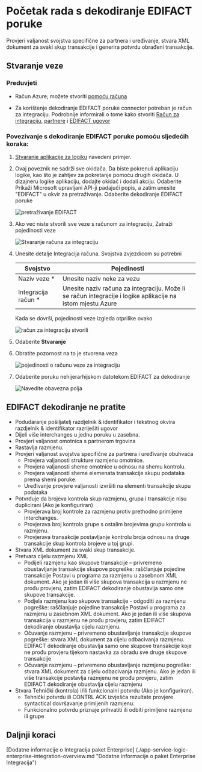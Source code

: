 <properties 
    pageTitle="Dodatne informacije o tvrtki paket za integraciju dekodiranje EDIFACT poruke poveznik | Aplikacije servisa za Microsoft Azure | Microsoft Azure" 
    description="Saznajte kako koristiti partnere s aplikacijama paket Enterprise integracije i logika" 
    services="logic-apps" 
    documentationCenter=".net,nodejs,java"
    authors="padmavc" 
    manager="erikre" 
    editor=""/>

<tags 
    ms.service="logic-apps" 
    ms.workload="integration" 
    ms.tgt_pltfrm="na" 
    ms.devlang="na" 
    ms.topic="article" 
    ms.date="08/15/2016" 
    ms.author="padmavc"/>

# <a name="get-started-with-decode-edifact-message"></a>Početak rada s dekodiranje EDIFACT poruke

Provjeri valjanost svojstva specifične za partnera i uređivanje, stvara XML dokument za svaki skup transakcije i generira potvrdu obrađeni transakcije.

## <a name="create-the-connection"></a>Stvaranje veze

### <a name="prerequisites"></a>Preduvjeti

* Račun Azure; možete stvoriti [pomoću računa](https://azure.microsoft.com/free)

* Za korištenje dekodiranje EDIFACT poruke connector potreban je račun za integraciju. Podrobnije informirali o tome kako stvoriti [Račun za integraciju](./app-service-logic-enterprise-integration-create-integration-account.md), [partnere](./app-service-logic-enterprise-integration-partners.md) i [EDIFACT ugovor](./app-service-logic-enterprise-integration-edifact.md)

### <a name="connect-to-decode-edifact-message-using-the-following-steps"></a>Povezivanje s dekodiranje EDIFACT poruke pomoću sljedećih koraka:

1. [Stvaranje aplikacije za logiku](./app-service-logic-create-a-logic-app.md) navedeni primjer.

2. Ovaj poveznik ne sadrži sve okidača. Da biste pokrenuli aplikaciju logike, kao što je zahtjev za pokretanje pomoću drugih okidača.  U dizajneru logike aplikaciju, dodajte okidač i dodali akciju.  Odaberite Prikaži Microsoft upravljani API-ji padajući popis, a zatim unesite "EDIFACT" u okvir za pretraživanje.  Odaberite dekodiranje EDIFACT poruke

    ![pretraživanje EDIFACT](./media/app-service-logic-enterprise-integration-edifactorconnector/edifactdecodeimage1.png)
    
3. Ako već niste stvorili sve veze s računom za integraciju, Zatraži pojedinosti veze

    ![Stvaranje računa za integraciju](./media/app-service-logic-enterprise-integration-edifactorconnector/edifactdecodeimage2.png)  

4. Unesite detalje Integracija računa.  Svojstva zvjezdicom su potrebni

  	| Svojstvo | Pojedinosti |
  	| -------- | ------- |
  	| Naziv veze * | Unesite naziv neke za vezu |
  	| Integracija račun * | Unesite naziv računa za integraciju. Može li se račun integracije i logike aplikacije na istom mjestu Azure |

    Kada se dovrši, pojedinosti veze izgleda otprilike ovako

    ![račun za integraciju stvorili](./media/app-service-logic-enterprise-integration-edifactorconnector/edifactdecodeimage3.png)  

5. Odaberite **Stvaranje**

6. Obratite pozornost na to je stvorena veza

    ![pojedinosti o računu veze za integraciju](./media/app-service-logic-enterprise-integration-edifactorconnector/edifactdecodeimage5.png)  

7. Odaberite poruku nehijerarhijskom datotekom EDIFACT za dekodiranje

    ![Navedite obavezna polja](./media/app-service-logic-enterprise-integration-edifactorconnector/edifactdecodeimage5.png)  

## <a name="edifact-decode-does-following"></a>EDIFACT dekodiranje ne pratite

* Podudaranje pošiljatelj razdjelnik & identifikator i tekstnog okvira razdjelnik & identifikator razriješiti ugovor
* Dijeli više interchanges u jednu poruku u zasebna.
* Provjeri valjanost omotnica s partnerom trgovina
* Rastavlja razmjenu.
* Provjeri valjanost svojstva specifične za partnera i uređivanje obuhvaća
    * Provjera valjanosti strukture razmjenu omotnice.
    * Provjera valjanosti sheme omotnice u odnosu na shemu kontrolu.
    * Provjera valjanosti sheme elemenata transakcije skupu podataka prema shemi poruke.
    * Uređivanje provjere valjanosti izvršiti na elementi transakcije skupu podataka
* Potvrđuje da brojeva kontrola skup razmjenu, grupa i transakcije nisu duplicirani (Ako je konfiguriran) 
    * Provjerava broj kontrole za razmjenu protiv prethodno primljene interchanges. 
    * Provjerava broj kontrola grupe s ostalim brojevima grupu kontrola u razmjenu. 
    * Provjerava transakcije postavljanje kontrolu broja odnosu na druge transakcije skup kontrola brojeve u toj grupi.
* Stvara XML dokument za svaki skup transakcije.
* Pretvara cijelu razmjenu XML 
    * Podijeli razmjenu kao skupove transakcije – privremeno obustavljanje transakcije skupove pogreške: raščlanjuje pojedine transakcije Postavi u programa za razmjenu u zasebnom XML dokument. Ako je jedan ili više skupova transakcija u razmjenu ne prođu provjeru, zatim EDIFACT dekodiranje obustavlja samo one skupove transakcije. 
    * Podjela razmjenu kao skupove transakcije - odgoditi za razmjenu pogreške: raščlanjuje pojedine transakcije Postavi u programa za razmjenu u zasebnom XML dokument.  Ako je jedan ili više skupova transakcija u razmjenu ne prođu provjeru, zatim EDIFACT dekodiranje obustavlja cijelu razmjenu.
    * Očuvanje razmjenu – privremeno obustavljanje transakcije skupove pogreške: stvara XML dokument za cijelu odbacivanja razmjenu. EDIFACT dekodiranje obustavlja samo one skupove transakcije koje ne prođu provjeru tijekom nastavka za obradu sve druge skupove transakcije
    * Očuvanje razmjenu – privremeno obustavljanje razmjenu pogreške: stvara XML dokument za cijelu odbacivanja razmjenu. Ako je jedan ili više transakcije postavlja razmjenu ne prođu provjeru, zatim EDIFACT dekodiranje obustavlja cijelu razmjenu 
* Stvara Tehnički (kontrola) i/ili funkcionalni potvrdu (Ako je konfiguriran).
    * Tehnički potvrdu ili CONTRL ACK izvješća rezultate provjere syntactical dovršavanje primljenih razmjenu.
    * Funkcionalno potvrdu priznaje prihvatiti ili odbiti primljene razmjenu ili grupe

## <a name="next-steps"></a>Daljnji koraci

[Dodatne informacije o Integracija paket Enterprise] (./app-service-logic-enterprise-integration-overview.md "Dodatne informacije o paket Enterprise Integracija") 